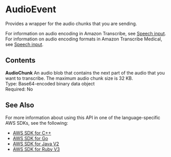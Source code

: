 # AudioEvent<a name="API_streaming_AudioEvent"></a>

Provides a wrapper for the audio chunks that you are sending\.

For information on audio encoding in Amazon Transcribe, see [Speech input](https://docs.aws.amazon.com/transcribe/latest/dg/input.html)\. For information on audio encoding formats in Amazon Transcribe Medical, see [Speech input](https://docs.aws.amazon.com/transcribe/latest/dg/input-med.html)\.

## Contents<a name="API_streaming_AudioEvent_Contents"></a>

 **AudioChunk**   <a name="transcribe-Type-streaming_AudioEvent-AudioChunk"></a>
An audio blob that contains the next part of the audio that you want to transcribe\. The maximum audio chunk size is 32 KB\.  
Type: Base64\-encoded binary data object  
Required: No

## See Also<a name="API_streaming_AudioEvent_SeeAlso"></a>

For more information about using this API in one of the language\-specific AWS SDKs, see the following:
+  [AWS SDK for C\+\+](https://docs.aws.amazon.com/goto/SdkForCpp/transcribe-streaming-2017-10-26/AudioEvent) 
+  [AWS SDK for Go](https://docs.aws.amazon.com/goto/SdkForGoV1/transcribe-streaming-2017-10-26/AudioEvent) 
+  [AWS SDK for Java V2](https://docs.aws.amazon.com/goto/SdkForJavaV2/transcribe-streaming-2017-10-26/AudioEvent) 
+  [AWS SDK for Ruby V3](https://docs.aws.amazon.com/goto/SdkForRubyV3/transcribe-streaming-2017-10-26/AudioEvent) 